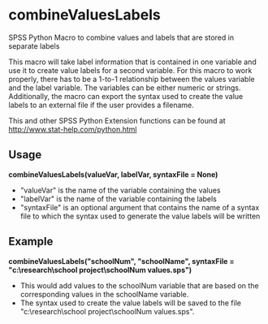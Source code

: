 # combineValuesLabels

SPSS Python Macro to combine values and labels that are stored in separate labels

This macro will take label information that is contained in one variable and use it to create value labels for a second variable. For this macro to work properly, there has to be a 1-to-1 relationship between the values variable and the label variable. The variables can be either numeric or strings. Additionally, the macro can export the syntax used to create the value labels to an external file if the user provides a filename.

This and other SPSS Python Extension functions can be found at http://www.stat-help.com/python.html

## Usage
**combineValuesLabels(valueVar, labelVar, syntaxFile = None)** 
* "valueVar" is the name of the variable containing the values
* "labelVar" is the name of the variable containing the labels
* "syntaxFile" is an optional argument that contains the name of a syntax file to which the syntax used to generate the value labels will be written

## Example
**combineValuesLabels("schoolNum", "schoolName", 
    syntaxFile = "c:\research\school project\schoolNum values.sps")** 
* This would add values to the schoolNum variable that are based on the corresponding values in the schoolName variable. 
* The syntax used to create the value labels will be saved to the file "c:\research\school project\schoolNum values.sps".
